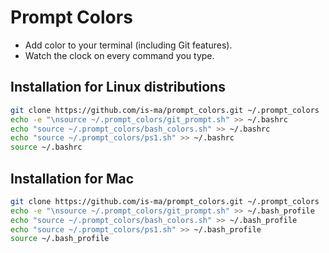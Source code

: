 # Prompt Colors

* Add color to your terminal (including Git features).
* Watch the clock on every command you type.

## Installation for Linux distributions

```bash
git clone https://github.com/is-ma/prompt_colors.git ~/.prompt_colors
echo -e "\nsource ~/.prompt_colors/git_prompt.sh" >> ~/.bashrc
echo "source ~/.prompt_colors/bash_colors.sh" >> ~/.bashrc
echo "source ~/.prompt_colors/ps1.sh" >> ~/.bashrc
source ~/.bashrc
```

## Installation for Mac

```bash
git clone https://github.com/is-ma/prompt_colors.git ~/.prompt_colors
echo -e "\nsource ~/.prompt_colors/git_prompt.sh" >> ~/.bash_profile
echo "source ~/.prompt_colors/bash_colors.sh" >> ~/.bash_profile
echo "source ~/.prompt_colors/ps1.sh" >> ~/.bash_profile
source ~/.bash_profile
```
